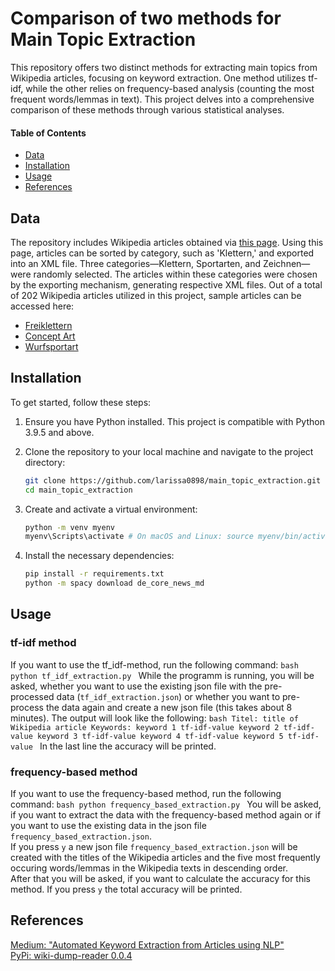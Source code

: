 # Comparison of two methods for Main Topic Extraction
This repository offers two distinct methods for extracting main topics from Wikipedia articles, focusing on keyword extraction. One method utilizes tf-idf, while the other relies on frequency-based analysis (counting the most frequent words/lemmas in text). This project delves into a comprehensive comparison of these methods through various statistical analyses.

#### Table of Contents
- [Data](#data)
- [Installation](#installation)
- [Usage](#usage)
- [References](#references)


## Data
The repository includes Wikipedia articles obtained via [this page](https://de.wikipedia.org/wiki/Spezial:Exportieren). Using this page, articles can be sorted by category, such as 'Klettern,' and exported into an XML file. Three categories—Klettern, Sportarten, and Zeichnen—were randomly selected. The articles within these categories were chosen by the exporting mechanism, generating respective XML files.
Out of a total of 202 Wikipedia articles utilized in this project, sample articles can be accessed here: 
- [Freiklettern](https://de.wikipedia.org/wiki/Freiklettern)  
- [Concept Art](https://de.wikipedia.org/wiki/Concept_Art)
- [Wurfsportart](https://de.wikipedia.org/wiki/Wurfsportart)


## Installation 
To get started, follow these steps:

1. Ensure you have Python installed. This project is compatible with Python 3.9.5 and above.

2. Clone the repository to your local machine and navigate to the project directory:
    ```bash
    git clone https://github.com/larissa0898/main_topic_extraction.git
    cd main_topic_extraction
    ```

3. Create and activate a virtual environment:
    ```bash
    python -m venv myenv
    myenv\Scripts\activate # On macOS and Linux: source myenv/bin/activate
    ```

4. Install the necessary dependencies:
    ```bash
    pip install -r requirements.txt
    python -m spacy download de_core_news_md
    ```

## Usage
### tf-idf method
If you want to use the tf_idf-method, run the following command:
    ```bash
    python tf_idf_extraction.py
    ```
While the programm is running, you will be asked, whether you want to use the existing json file with the pre-processed data (`tf_idf_extraction.json`) or whether you want to pre-process the data again and create a new json file (this takes about 8 minutes). 
The output will look like the following:
    ```bash
    Titel: title of Wikipedia article
    Keywords:
    keyword 1 tf-idf-value
    keyword 2 tf-idf-value
    keyword 3 tf-idf-value
    keyword 4 tf-idf-value
    keyword 5 tf-idf-value
    ```
In the last line the accuracy will be printed.  
  
  
### frequency-based method
If you want to use the frequency-based method, run the following command:
    ```bash
    python frequency_based_extraction.py
    ``` 
You will be asked, if you want to extract the data with the frequency-based method again or if you want to use the existing data in the json file `frequency_based_extraction.json`.  
If you press `y` a new json file `frequency_based_extraction.json` will be created with the titles of the Wikipedia articles and the five most frequently occuring words/lemmas in the Wikipedia texts in descending order.   
After that you will be asked, if you want to calculate the accuracy for this method. If you press `y` the total accuracy will be printed.


## References
[Medium: "Automated Keyword Extraction from Articles using NLP"](https://medium.com/analytics-vidhya/automated-keyword-extraction-from-articles-using-nlp-bfd864f41b34)  
[PyPi: wiki-dump-reader 0.0.4](https://pypi.org/project/wiki-dump-reader/)